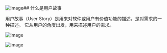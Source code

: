 ![image](https://github.com/user-attachments/assets/634ce438-728e-4022-af59-541c9da7f4a5)## 什么是用户故事

用户故事（User Story）是用来对软件或用户有价值功能的描述，是对需求的一种描述。
它从用户的角度出发，用来描述用户的需求。


![image](https://github.com/user-attachments/assets/a50a21d5-f9e5-4e9b-9061-b36b9ffafd23)


![image](https://github.com/user-attachments/assets/db351c28-412f-4741-a69a-fdf500d26da7)




